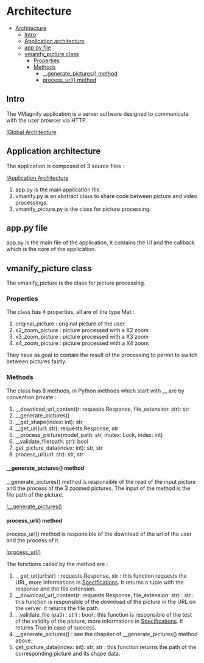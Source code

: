 # Architecture

- [Architecture](#architecture)
  - [Intro](#intro)
  - [Application architecture](#application-architecture)
  - [app.py file](#apppy-file)
  - [vmanify_picture class](#vmanify_picture-class)
    - [Properties](#properties)
    - [Methods](#methods)
      - [__generate_pictures() method](#__generate_pictures-method)
      - [process_url() method](#process_url-method)

## Intro

The VMagnify application is a server software designed to communicate with the user browser via HTTP.

[!Global Architecture](Global_Architecture.png)

## Application architecture

The application is composed of 3 source files :

[!Application Architecture](Application_Architecture.png)

1. app.py is the main application file.
2. vmanify.py is an abstract class to share code between picture and video processings.
3. vmanify_picture.py is the class for picture processing.

## app.py file

app.py is the main file of the application, it contains the UI and the callback which is the core of the application.

## vmanify_picture class

The vmanify_picture is the class for picture processing.

### Properties

The class has 4 properties, all are of the type Mat :

1. original_picture : original picture of the user
2. x2_zoom_picture : picture processed with a X2 zoom
3. x3_zoom_picture : picture processed with a X3 zoom
4. x4_zoom_picture : picture processed with a X4 zoom

They have as goal to contain the result of the processing to permit to switch between pictures fastly.

### Methods

The class has 8 methods, in Python methods which start with __ are by convention private :

1. __download_url_content(r: requests.Response, file_extension: str): str
2. __generate_pictures()
3. __get_shape(index: int): str
4. __get_url(url: str): requests.Response, str
5. __process_picture(model_path: str, mutex: Lock, index: int)
6. __validate_file(path: str): bool
7. get_picture_data(index: int): str, str
8. process_url(url: str): str, str

#### __generate_pictures() method

__generate_pictures() method is responsible of the read of the input picture and the process of the 3 zoomed pictures.
The input of the method is the file path of the picture.

[!__generate_pictures()](__generate_pictures().png)

#### process_url() method

process_url() method is responsible of the download of the url of the user and the process of it.

[!process_url()](process_url().png)

The functions called by the method are :

1. __get_url(url:str) : requests.Response, str : this function requests the URL, more informations in [Specifications](../Specifications/README.md). It returns a tuple with the response and the file extension.
2. __download_url_content(r: requests.Response, file_extension: str) : str : this function is responsible of the download of the picture in the URL on the server. It returns the file path.
3. __validate_file (path : str) : bool : this function is responsible of the test of the validity of the picture, more informations in [Specifications](../Specifications/README.md). It returns True in case of success.
4. __generate_pictures() : see the chapiter of __generate_pictures() method above.
5. get_picture_data(index: int): str, str : this function returns the path of the corresponding picture and its shape data.
